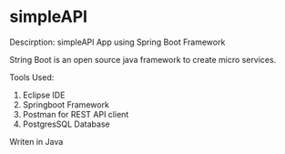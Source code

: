 # simpleAPI
Descirption: simpleAPI App using Spring Boot Framework

String Boot is an open source java framework to create micro services.

Tools Used: 
1. Eclipse IDE
2. Springboot Framework
3. Postman for REST API client
4. PostgresSQL Database

Writen in Java

